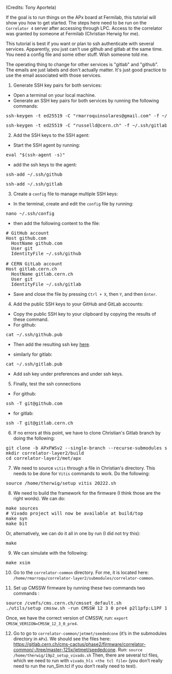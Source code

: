 (Credits: Tony Aportela)

If the goal is to run things on the APx board at Fermilab, this tutorial will show you how to get started. The steps here need to be run on the `Correlator 4` server after accessing through LPC. Access to the correlator was granted by someone at Fermilab (Christian Herwig for me). 

This tutorial is best if you want or plan to ssh authenticate with several services. Apparently, you just can't use github and gitlab at the same time. You need a config file and some other stuff. Wish someone told me.

The operating thing to change for other services is "gitlab" and "github". The emails are just labels and don't actually matter. It's just good practice to use the email associated with those services.

1. Generate SSH key pairs for both services:

-   Open a terminal on your local machine.
-   Generate an SSH key pairs for both services by running the following commands:

<pre>
ssh-keygen -t ed25519 -C "rmarroquinsolares@gmail.com" -f ~/.ssh/github
</pre>

<pre>
ssh-keygen -t ed25519 -C "russelld@cern.ch" -f ~/.ssh/gitlab
</pre>

2. Add the SSH keys to the SSH agent:

* Start the SSH agent by running:
<pre>
eval "$(ssh-agent -s)"
</pre>

* add the ssh keys to the agent:
<pre>
ssh-add ~/.ssh/github
</pre>

<pre>
ssh-add ~/.ssh/gitlab
</pre>

3. Create a `config` file to manage multiple SSH keys:

 * In the terminal, create and edit the `config` file by running:
<pre>
nano ~/.ssh/config
</pre>

  * then add the following content to the file:
<pre>
# GitHub account
Host github.com
  HostName github.com
  User git
  IdentityFile ~/.ssh/github

# CERN GitLab account
Host gitlab.cern.ch
  HostName gitlab.cern.ch
  User git
  IdentityFile ~/.ssh/gitlab
</pre>

  * Save and close the file by pressing `Ctrl + X`, then `Y`, and then `Enter`.

4. Add the public SSH keys to your GitHub and GitLab accounts:
-   Copy the public SSH key to your clipboard by copying the results of these command.
- For github:
<pre>
cat ~/.ssh/github.pub
</pre>

* Then add the resulting ssh key [here](https://github.com/settings/ssh/new).

* similarly for gitlab:
<pre>
cat ~/.ssh/gitlab.pub
</pre>
* Add ssh key under preferences and under ssh keys.

5. Finally, test the ssh connections
* For github:
<pre>
ssh -T git@github.com
</pre>

* for gitlab:
<pre>
ssh -T git@gitlab.cern.ch
</pre>

6. If no errors at this point, we have to clone Christian's Gitlab branch by doing the following: 

<pre>
git clone -b APxFWSv2 --single-branch --recurse-submodules ssh://git@gitlab.cern.ch:7999/cms-cactus/phase2/firmware/correlator-layer2.git
mkdir correlator-layer2/build
cd correlator-layer2/met/apx
</pre>

7. We need to source `vitis` through a file in Christian's directory. This needs to be done for `Vitis` commands to work. Do the following:
<pre>
source /home/therwig/setup_vitis_20222.sh
</pre>

8. We need to build the framework for the firmware (I think those are the right words). We can do:
<pre>
make sources
# Vivado project will now be available at build/top
make syn
make bit
</pre>

Or, alternatively, we can do it all in one by run (I did not try this):

<pre>
make
</pre>

9. We can simulate with the following:
<pre>
make xsim
</pre>

10. Go to the `correlator-common` directory. For me, it is located here: `/home/rmarroqu/correlator-layer2/submodules/correlator-common`.

11. Set up CMSSW firmware by running these two commands two commands :
<pre>
source /cvmfs/cms.cern.ch/cmsset_default.sh
./utils/setup_cmssw.sh -run CMSSW_12_3_0_pre4 p2l1pfp:L1PF_12_3_X lict-125x-v1.15
</pre>
Once, we have the correct version of CMSSW, run: `export CMSSW_VERSION=CMSSW_12_3_0_pre4`.

12. Go to go to `correlator-common/jetmet/seededcone` (it’s in the submodules directory in `APx`). We should see the files here: https://gitlab.cern.ch/cms-cactus/phase2/firmware/correlator-common/-/tree/master-125x/jetmet/seededcone. Run:
`source /home/therwig/19p2_setup_vivado.sh`
Then, there are several tcl files, which we need to run with `vivado_hls <the tcl file>` (you don’t really need to run the run_Sim.tcl if you don’t really need to test).

